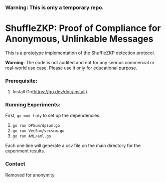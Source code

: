 ### Warning:  This is only a temporary repo. 

# ShuffleZKP: Proof of Compliance for Anonymous, Unlinkable Messages

This is a prototype implementation of the ShuffleZKP detection protocol. 

**Warning**: The code is not audited and not for any serious commercial or real-world use case. Please use it only for educational purpose.

### Prerequisite:
1. Install Go(https://go.dev/doc/install).

### Running Experiments:

First, `go mod tidy` to set up the dependencies.

1. `go run DPSum/dpsum.go`
2. `go run VecSum/vecsum.go`
3. `go run AML/aml.go`

Each one line will generate a csv file on the main directory for the experiment results.

### Contact

Removed for anonymity